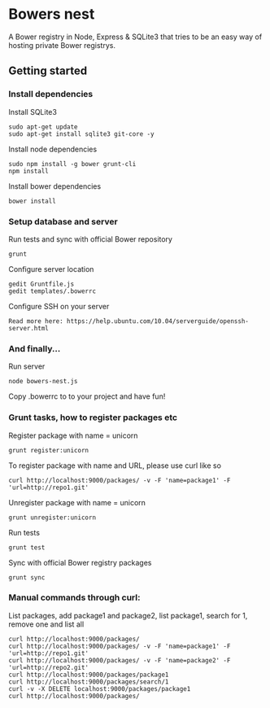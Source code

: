 
Bowers nest
===========
A Bower registry in Node, Express & SQLite3 that tries to be an easy way of hosting private Bower registrys.


Getting started
---------------

### Install dependencies

Install SQLite3

	sudo apt-get update
    sudo apt-get install sqlite3 git-core -y

Install node dependencies

    sudo npm install -g bower grunt-cli
    npm install

Install bower dependencies

    bower install

### Setup database and server

Run tests and sync with official Bower repository

    grunt 
    
Configure server location
	
	gedit Gruntfile.js
	gedit templates/.bowerrc
	
Configure SSH on your server
	
	Read more here: https://help.ubuntu.com/10.04/serverguide/openssh-server.html

### And finally...

Run server

    node bowers-nest.js
    
Copy .bowerrc to to your project and have fun!



### Grunt tasks, how to register packages etc

Register package with name = unicorn 

    grunt register:unicorn

To register package with name and URL, please use curl like so

	curl http://localhost:9000/packages/ -v -F 'name=package1' -F 'url=http://repo1.git'

Unregister package with name = unicorn

    grunt unregister:unicorn
    
Run tests

	grunt test
	
Sync with official Bower registry packages

	grunt sync

    

### Manual commands through curl:
List packages, add package1 and package2, list package1, search for 1, remove one and list all

    curl http://localhost:9000/packages/
    curl http://localhost:9000/packages/ -v -F 'name=package1' -F 'url=http://repo1.git'
    curl http://localhost:9000/packages/ -v -F 'name=package2' -F 'url=http://repo2.git'
    curl http://localhost:9000/packages/package1
    curl http://localhost:9000/packages/search/1
    curl -v -X DELETE localhost:9000/packages/package1
    curl http://localhost:9000/packages/
